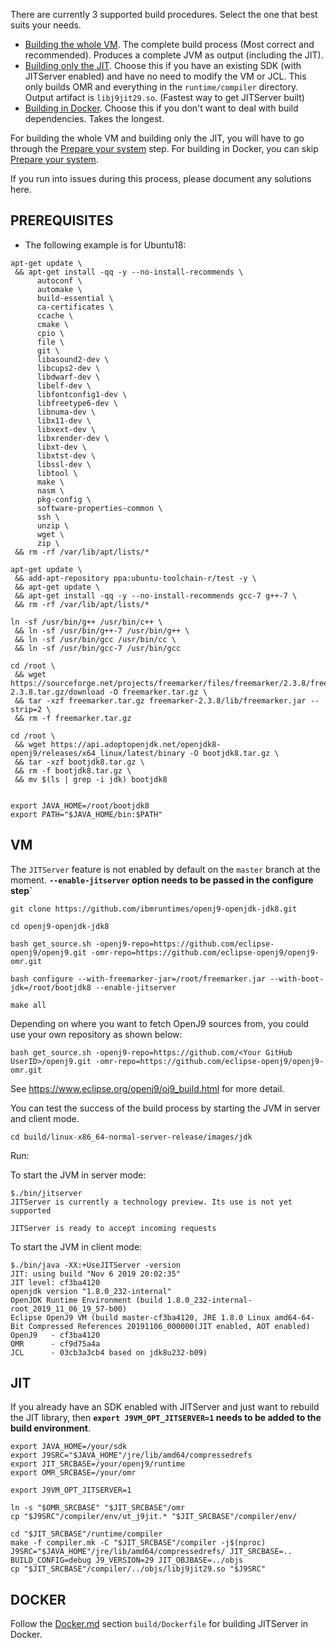 <!--
Copyright (c) 2018, 2021 IBM Corp. and others

This program and the accompanying materials are made available under
the terms of the Eclipse Public License 2.0 which accompanies this
distribution and is available at https://www.eclipse.org/legal/epl-2.0/
or the Apache License, Version 2.0 which accompanies this distribution and
is available at https://www.apache.org/licenses/LICENSE-2.0.

This Source Code may also be made available under the following
Secondary Licenses when the conditions for such availability set
forth in the Eclipse Public License, v. 2.0 are satisfied: GNU
General Public License, version 2 with the GNU Classpath
Exception [1] and GNU General Public License, version 2 with the
OpenJDK Assembly Exception [2].

[1] https://www.gnu.org/software/classpath/license.html
[2] http://openjdk.java.net/legal/assembly-exception.html

SPDX-License-Identifier: EPL-2.0 OR Apache-2.0 OR GPL-2.0 WITH Classpath-exception-2.0 OR LicenseRef-GPL-2.0 WITH Assembly-exception
-->

There are currently 3 supported build procedures. Select the one that best suits your needs.

- [Building the whole VM](#vm). The complete build process (Most correct and recommended). Produces a complete JVM as output (including the JIT).
- [Building only the JIT](#jit). Choose this if you have an existing SDK (with JITServer enabled) and have no need to modify the VM or JCL. This only builds OMR and everything in the `runtime/compiler` directory. Output artifact is `libj9jit29.so`. (Fastest way to get JITServer built)
- [Building in Docker](#docker). Choose this if you don't want to deal with build dependencies. Takes the longest.

For building the whole VM and building only the JIT, you will have to go through the [Prepare your system](#prerequisites) step.
For building in Docker, you can skip [Prepare your system](#prerequisites).

If you run into issues during this process, please document any solutions here.

## PREREQUISITES
- The following example is for Ubuntu18:

```
apt-get update \
 && apt-get install -qq -y --no-install-recommends \
	  autoconf \
	  automake \
	  build-essential \
	  ca-certificates \
	  ccache \
	  cmake \
	  cpio \
	  file \
	  git \
	  libasound2-dev \
	  libcups2-dev \
	  libdwarf-dev \
	  libelf-dev \
	  libfontconfig1-dev \
	  libfreetype6-dev \
	  libnuma-dev \
	  libx11-dev \
	  libxext-dev \
	  libxrender-dev \
	  libxt-dev \
	  libxtst-dev \
	  libssl-dev \
	  libtool \
	  make \
	  nasm \
	  pkg-config \
	  software-properties-common \
	  ssh \
	  unzip \
	  wget \
	  zip \
 && rm -rf /var/lib/apt/lists/*

apt-get update \
 && add-apt-repository ppa:ubuntu-toolchain-r/test -y \
 && apt-get update \
 && apt-get install -qq -y --no-install-recommends gcc-7 g++-7 \
 && rm -rf /var/lib/apt/lists/*

ln -sf /usr/bin/g++ /usr/bin/c++ \
 && ln -sf /usr/bin/g++-7 /usr/bin/g++ \
 && ln -sf /usr/bin/gcc /usr/bin/cc \
 && ln -sf /usr/bin/gcc-7 /usr/bin/gcc

cd /root \
 && wget https://sourceforge.net/projects/freemarker/files/freemarker/2.3.8/freemarker-2.3.8.tar.gz/download -O freemarker.tar.gz \
 && tar -xzf freemarker.tar.gz freemarker-2.3.8/lib/freemarker.jar --strip=2 \
 && rm -f freemarker.tar.gz

cd /root \
 && wget https://api.adoptopenjdk.net/openjdk8-openj9/releases/x64_linux/latest/binary -O bootjdk8.tar.gz \
 && tar -xzf bootjdk8.tar.gz \
 && rm -f bootjdk8.tar.gz \
 && mv $(ls | grep -i jdk) bootjdk8


export JAVA_HOME=/root/bootjdk8
export PATH="$JAVA_HOME/bin:$PATH"
```

## VM

The `JITServer` feature is not enabled by default on the `master` branch at the moment. **`--enable-jitserver` option needs to be passed in the configure step`**

```
git clone https://github.com/ibmruntimes/openj9-openjdk-jdk8.git

cd openj9-openjdk-jdk8

bash get_source.sh -openj9-repo=https://github.com/eclipse-openj9/openj9.git -omr-repo=https://github.com/eclipse-openj9/openj9-omr.git

bash configure --with-freemarker-jar=/root/freemarker.jar --with-boot-jdk=/root/bootjdk8 --enable-jitserver

make all
```
Depending on where you want to fetch OpenJ9 sources from, you could use your own repository as shown below:
```
bash get_source.sh -openj9-repo=https://github.com/<Your GitHub UserID>/openj9.git -omr-repo=https://github.com/eclipse-openj9/openj9-omr.git
```
See https://www.eclipse.org/openj9/oj9_build.html for more detail.

You can test the success of the build process by starting the JVM in server and client mode.

```
cd build/linux-x86_64-normal-server-release/images/jdk
```
Run:

To start the JVM in server mode:
```
$./bin/jitserver
JITServer is currently a technology preview. Its use is not yet supported

JITServer is ready to accept incoming requests
```
To start the JVM in client mode:
```
$./bin/java -XX:+UseJITServer -version
JIT: using build "Nov 6 2019 20:02:35"
JIT level: cf3ba4120
openjdk version "1.8.0_232-internal"
OpenJDK Runtime Environment (build 1.8.0_232-internal-root_2019_11_06_19_57-b00)
Eclipse OpenJ9 VM (build master-cf3ba4120, JRE 1.8.0 Linux amd64-64-Bit Compressed References 20191106_000000(JIT enabled, AOT enabled)
OpenJ9   - cf3ba4120
OMR      - cf9d75a4a
JCL      - 03cb3a3cb4 based on jdk8u232-b09)
```
## JIT

If you already have an SDK enabled with JITServer and just want to rebuild the JIT library, then **`export J9VM_OPT_JITSERVER=1` needs to be added to the build environment**.

```
export JAVA_HOME=/your/sdk
export J9SRC="$JAVA_HOME"/jre/lib/amd64/compressedrefs
export JIT_SRCBASE=/your/openj9/runtime
export OMR_SRCBASE=/your/omr

export J9VM_OPT_JITSERVER=1

ln -s "$OMR_SRCBASE" "$JIT_SRCBASE"/omr
cp "$J9SRC"/compiler/env/ut_j9jit.* "$JIT_SRCBASE"/compiler/env/

cd "$JIT_SRCBASE"/runtime/compiler
make -f compiler.mk -C "$JIT_SRCBASE"/compiler -j$(nproc) J9SRC="$JAVA_HOME"/jre/lib/amd64/compressedrefs/ JIT_SRCBASE=.. BUILD_CONFIG=debug J9_VERSION=29 JIT_OBJBASE=../objs
cp "$JIT_SRCBASE"/compiler/../objs/libj9jit29.so "$J9SRC"
```

## DOCKER

Follow the [Docker.md](Docker.md) section `build/Dockerfile` for building JITServer in Docker.
